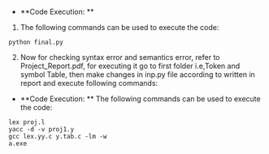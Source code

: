 + **Code Execution:  **
1) The following commands can be used to execute the code:
```
python final.py
```

2) Now for checking syntax error and semantics error, refer to Project_Report.pdf, for executing it go to first folder i.e,Token and symbol Table, then make changes in inp.py file according to written in report and execute following commands:
 + **Code Execution:  **
The following commands can be used to execute the code:
```
lex proj.l
yacc -d -v proj1.y
gcc lex.yy.c y.tab.c -lm -w
a.exe
```
